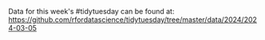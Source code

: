 Data for this week's #tidytuesday can be found at: https://github.com/rfordatascience/tidytuesday/tree/master/data/2024/2024-03-05
